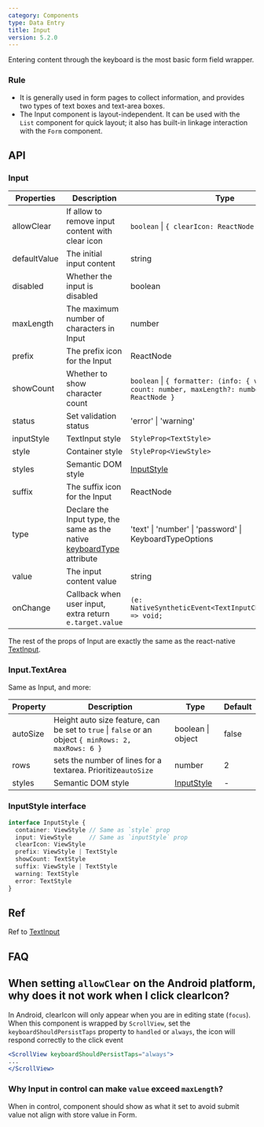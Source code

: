 ```yaml
---
category: Components
type: Data Entry
title: Input
version: 5.2.0
---
```


Entering content through the keyboard is the most basic form field wrapper.

### Rule
- It is generally used in form pages to collect information, and provides two types of text boxes and text-area boxes.
- The Input component is layout-independent. It can be used with the `List` component for quick layout; it also has built-in linkage interaction with the `Form` component.

## API

### Input

| Properties | Description | Type | Default |
| --- | --- | --- | --- |
| allowClear | If allow to remove input content with clear icon | `boolean` \| `{ clearIcon: ReactNode }` | - |
| defaultValue | The initial input content | string | - |
| disabled | Whether the input is disabled | boolean | false |
| maxLength | The maximum number of characters in Input | number | - |
| prefix | The prefix icon for the Input | ReactNode | - |
| showCount | Whether to show character count | `boolean` \| `{ formatter: (info: { value: string, count: number, maxLength?: number }) => ReactNode }` | false |
| status | Set validation status | 'error' \| 'warning' | - |
| inputStyle | TextInput style | `StyleProp<TextStyle>` | - |
| style  | Container style | `StyleProp<ViewStyle>` | - |
| styles | Semantic DOM style | [InputStyle](#inputstyle-interface) | - |
| suffix | The suffix icon for the Input | ReactNode | - |
| type   | Declare the Input type, the same as the native [keyboardType](http://facebook.github.io/react-native/docs/textinput.html#keyboardtype) attribute | 'text' \| 'number' \| 'password' \| KeyboardTypeOptions | `text` |
| value | The input content value | string | - |
| onChange | Callback when user input, extra return `e.target.value` | `(e: NativeSyntheticEvent<TextInputChangeEventData>) => void;` | - |

The rest of the props of Input are exactly the same as the react-native [TextInput](http://facebook.github.io/react-native/docs/textinput.html).

### Input.TextArea

Same as Input, and more:

| Property | Description | Type | Default |
| --- | --- | --- | --- |
| autoSize | Height auto size feature, can be set to `true` \| `false` or an object `{ minRows: 2, maxRows: 6 }` | boolean \| object | false |
| rows | sets the number of lines for a textarea.	Prioritize`autoSize`  | number | 2 |
| styles | Semantic DOM style | [InputStyle](#inputstyle-interface) | - |

### InputStyle interface

```typescript
interface InputStyle {
  container: ViewStyle // Same as `style` prop
  input: ViewStyle     // Same as `inputStyle` prop
  clearIcon: ViewStyle
  prefix: ViewStyle | TextStyle
  showCount: TextStyle
  suffix: ViewStyle | TextStyle
  warning: TextStyle
  error: TextStyle
}
```

## Ref
Ref to [TextInput](http://facebook.github.io/react-native/docs/textinput.html)

## FAQ

## When setting `allowClear` on the Android platform, why does it not work when I click clearIcon?

In Android, clearIcon will only appear when you are in editing state (`focus`).
<br/>When this component is wrapped by `ScrollView`, set the `keyboardShouldPersistTaps` property to `handled` or `always`, the icon will respond correctly to the click event

```jsx
<ScrollView keyboardShouldPersistTaps="always">
...
</ScrollView>
```

### Why Input in control can make `value` exceed `maxLength`?

When in control, component should show as what it set to avoid submit value not align with store value in Form.